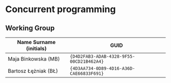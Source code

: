 # Concurrent programming

## Working Group

| Name Surname (initials) | GUID                                     |
| ----------------------- | ---------------------------------------- |
| Maja Binkowska (MB)     | `{D4D2FAB3-ADAB-4328-9F55-00CD21B462A4}` |
| Bartosz Łężniak (BŁ)    | `{4D3AA734-0D89-4D16-A36D-CAE66833F691}` |
